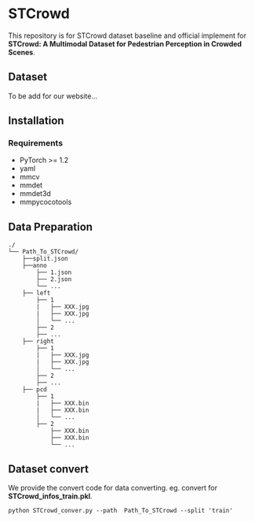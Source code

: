 
# STCrowd

 This repository is for STCrowd dataset baseline and official implement for **STCrowd: A Multimodal Dataset for Pedestrian Perception in Crowded Scenes**.

## Dataset 
To be add for our website...

## Installation

### Requirements
- PyTorch >= 1.2 
- yaml
- mmcv
- mmdet
- mmdet3d
- mmpycocotools

## Data Preparation


```
./
└── Path_To_STCrowd/
    ├──split.json
    ├──anno
        ├── 1.json
        ├── 2.json
        └── ...
    ├── left        
        ├── 1	
        |   ├── XXX.jpg
        |   ├── XXX.jpg
        │   └── ...
        ├── 2 
        ├── ...
    ├── right    
        ├── 1	
        |   ├── XXX.jpg
        |   ├── XXX.jpg
        │   └── ...
        ├── 2 
        ├── ...
    ├── pcd        
        ├── 1	
        |   ├── XXX.bin
        |   ├── XXX.bin
        │   └── ...
        ├── 2 
            ├── XXX.bin
            ├── XXX.bin
            └── ...
```
## Dataset convert
We provide the convert code for data converting.
eg. convert for **STCrowd_infos_train.pkl**.
```
python STCrowd_conver.py --path  Path_To_STCrowd --split 'train'
```
